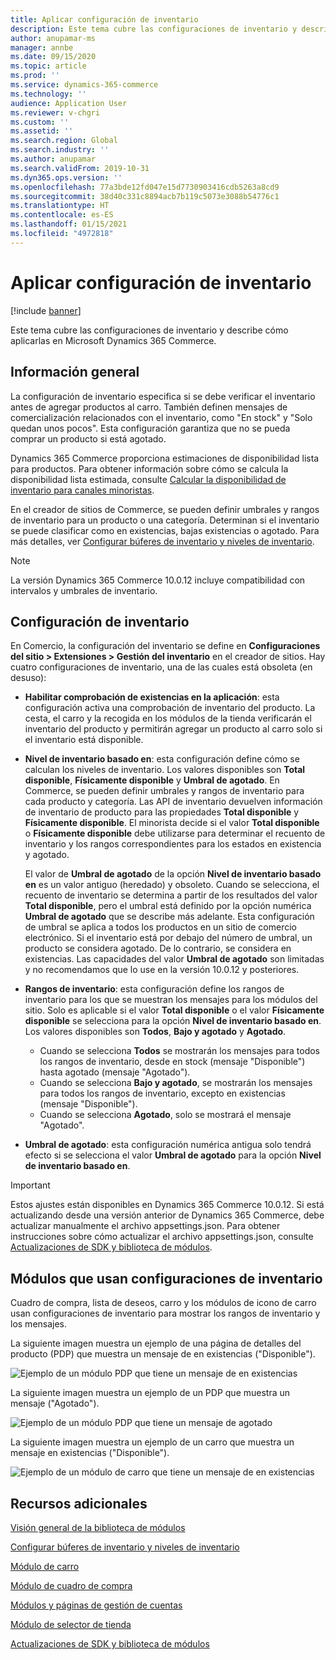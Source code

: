 ```yaml
---
title: Aplicar configuración de inventario
description: Este tema cubre las configuraciones de inventario y describe cómo aplicarlas en Microsoft Dynamics 365 Commerce.
author: anupamar-ms
manager: annbe
ms.date: 09/15/2020
ms.topic: article
ms.prod: ''
ms.service: dynamics-365-commerce
ms.technology: ''
audience: Application User
ms.reviewer: v-chgri
ms.custom: ''
ms.assetid: ''
ms.search.region: Global
ms.search.industry: ''
ms.author: anupamar
ms.search.validFrom: 2019-10-31
ms.dyn365.ops.version: ''
ms.openlocfilehash: 77a3bde12fd047e15d7730903416cdb5263a8cd9
ms.sourcegitcommit: 38d40c331c8894acb7b119c5073e3088b54776c1
ms.translationtype: HT
ms.contentlocale: es-ES
ms.lasthandoff: 01/15/2021
ms.locfileid: "4972818"
---
```

# <a name="apply-inventory-settings"></a>Aplicar configuración de inventario

[!include [banner](includes/banner.md)]

Este tema cubre las configuraciones de inventario y describe cómo aplicarlas en Microsoft Dynamics 365 Commerce.

## <a name="overview"></a>Información general

La configuración de inventario especifica si se debe verificar el inventario antes de agregar productos al carro. También definen mensajes de comercialización relacionados con el inventario, como "En stock" y "Solo quedan unos pocos". Esta configuración garantiza que no se pueda comprar un producto si está agotado.

Dynamics 365 Commerce proporciona estimaciones de disponibilidad lista para productos. Para obtener información sobre cómo se calcula la disponibilidad lista estimada, consulte [Calcular la disponibilidad de inventario para canales minoristas](calculated-inventory-retail-channels.md).

En el creador de sitios de Commerce, se pueden definir umbrales y rangos de inventario para un producto o una categoría. Determinan si el inventario se puede clasificar como en existencias, bajas existencias o agotado. Para más detalles, ver [Configurar búferes de inventario y niveles de inventario](inventory-buffers-levels.md).

> [!NOTE]
> La versión Dynamics 365 Commerce 10.0.12 incluye compatibilidad con intervalos y umbrales de inventario.

## <a name="inventory-settings"></a>Configuración de inventario

En Comercio, la configuración del inventario se define en **Configuraciones del sitio \> Extensiones \> Gestión del inventario** en el creador de sitios. Hay cuatro configuraciones de inventario, una de las cuales está obsoleta (en desuso):

- **Habilitar comprobación de existencias en la aplicación**: esta configuración activa una comprobación de inventario del producto. La cesta, el carro y la recogida en los módulos de la tienda verificarán el inventario del producto y permitirán agregar un producto al carro solo si el inventario está disponible.
- **Nivel de inventario basado en**: esta configuración define cómo se calculan los niveles de inventario. Los valores disponibles son **Total disponible**, **Físicamente disponible** y **Umbral de agotado**. En Commerce, se pueden definir umbrales y rangos de inventario para cada producto y categoría. Las API de inventario devuelven información de inventario de producto para las propiedades **Total disponible** y **Físicamente disponible**. El minorista decide si el valor **Total disponible** o **Físicamente disponible** debe utilizarse para determinar el recuento de inventario y los rangos correspondientes para los estados en existencia y agotado.

    El valor de **Umbral de agotado** de la opción **Nivel de inventario basado en** es un valor antiguo (heredado) y obsoleto. Cuando se selecciona, el recuento de inventario se determina a partir de los resultados del valor **Total disponible**, pero el umbral está definido por la opción numérica **Umbral de agotado** que se describe más adelante. Esta configuración de umbral se aplica a todos los productos en un sitio de comercio electrónico. Si el inventario está por debajo del número de umbral, un producto se considera agotado. De lo contrario, se considera en existencias. Las capacidades del valor **Umbral de agotado** son limitadas y no recomendamos que lo use en la versión 10.0.12 y posteriores.

- **Rangos de inventario**: esta configuración define los rangos de inventario para los que se muestran los mensajes para los módulos del sitio. Solo es aplicable si el valor **Total disponible** o el valor **Físicamente disponible** se selecciona para la opción **Nivel de inventario basado en**. Los valores disponibles son **Todos**, **Bajo y agotado** y **Agotado**.

    - Cuando se selecciona **Todos** se mostrarán los mensajes para todos los rangos de inventario, desde en stock (mensaje "Disponible") hasta agotado (mensaje "Agotado").
    - Cuando se selecciona **Bajo y agotado**, se mostrarán los mensajes para todos los rangos de inventario, excepto en existencias (mensaje "Disponible").
    - Cuando se selecciona **Agotado**, solo se mostrará el mensaje "Agotado".

- **Umbral de agotado**: esta configuración numérica antigua solo tendrá efecto si se selecciona el valor **Umbral de agotado** para la opción **Nivel de inventario basado en**.

> [!IMPORTANT] 
> Estos ajustes están disponibles en Dynamics 365 Commerce 10.0.12. Si está actualizando desde una versión anterior de Dynamics 365 Commerce, debe actualizar manualmente el archivo appsettings.json. Para obtener instrucciones sobre cómo actualizar el archivo appsettings.json, consulte [Actualizaciones de SDK y biblioteca de módulos](e-commerce-extensibility/sdk-updates.md#update-the-appsettingsjson-file).

## <a name="modules-that-use-inventory-settings"></a>Módulos que usan configuraciones de inventario

Cuadro de compra, lista de deseos, carro y los módulos de icono de carro usan configuraciones de inventario para mostrar los rangos de inventario y los mensajes.

La siguiente imagen muestra un ejemplo de una página de detalles del producto (PDP) que muestra un mensaje de en existencias ("Disponible").

![Ejemplo de un módulo PDP que tiene un mensaje de en existencias](./media/pdp-InStock.png)

La siguiente imagen muestra un ejemplo de un PDP que muestra un mensaje ("Agotado").

![Ejemplo de un módulo PDP que tiene un mensaje de agotado](./media/pdp-outofstock.png)

La siguiente imagen muestra un ejemplo de un carro que muestra un mensaje en existencias ("Disponible").

![Ejemplo de un módulo de carro que tiene un mensaje de en existencias](./media/cart-instock.png)

## <a name="additional-resources"></a>Recursos adicionales

[Visión general de la biblioteca de módulos](starter-kit-overview.md)

[Configurar búferes de inventario y niveles de inventario](inventory-buffers-levels.md)

[Módulo de carro](add-cart-module.md)

[Módulo de cuadro de compra](add-buy-box.md)

[Módulos y páginas de gestión de cuentas](account-management.md)

[Módulo de selector de tienda](store-selector.md)

[Actualizaciones de SDK y biblioteca de módulos](e-commerce-extensibility/sdk-updates.md)
